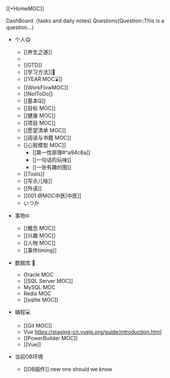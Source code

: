 [[+HomeMOC]]

DashBoard（tasks and daily notes)
Questions(Question::This is a question…)









- 个人😋
	- [[养生之道]]
	- 
	- [[GTD]]
	- [[学习方法]]🔬
	- [[YEAR MOC⌛]]
	- [[WorkFlowMOC]]
	- [[NotToDo]]
	- [[基本Q]]
	- [[目标 MOC]]
	- [[健康 MOC]]
	- [[项目 MOC]]
	- [[愿望清单 MOC]]
	- [[阅读与书籍 MOC]]
	- [[心智模型 MOC]]
		-  [[第一性原理#^a94c8a]]
		- [[一句话的玩味]]
		- [[一张有趣的图]]
	- [[Tools]]
	- [[写点儿啥]]
	- [[外语]]
	- [[001 @MOC中医|中医]]
	- いつか

- 事物🌐
	- [[概念 MOC]]
	- [[兴趣 MOC]]
	- [[人物 MOC]]
	- [[事件timing]]

- 数据库 🍻
	- Oracle MOC
	- [[SQL Server MOC]]
	- MySQL MOC
	- Redis MOC
	- [[sqlite MOC]]

- 编程💻
	- [[Git MOC]] 
	- Vue https://staging-cn.vuejs.org/guide/introduction.html
	- [[PowerBuilder MOC]]
	- [[Vue]]

- 当前OB环境
	- [[OB插件]]
new one should we know
